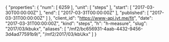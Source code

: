 {
  "properties": {
    "num": [
      6259
    ],
    "unit": [
      "steps"
    ],
    "start": [
      "2017-03-30T00:00:00Z"
    ],
    "end": [
      "2017-03-31T00:00:00Z"
    ],
    "published": [
      "2017-03-31T00:00:00Z"
    ]
  },
  "client_id": "https://www-api.jvt.me/fit",
  "date": "2017-03-31T00:00:00Z",
  "kind": "steps",
  "h": "h-measure",
  "slug": "2017/03/kbukx",
  "aliases": [
    "/mf2/bc656931-4aab-4432-9456-3d4ad77591b9/",
    "/mf2/2017/03/kbUkx"
  ]
}
